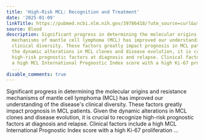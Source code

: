 ```yaml
---
title: 'High-Risk MCL: Recognition and Treatment'
date: '2025-01-09'
linkTitle: https://pubmed.ncbi.nlm.nih.gov/39786418/?utm_source=curl&utm_medium=rss&utm_campaign=journals&utm_content=7603509&fc=None&ff=20250110170836&v=2.18.0.post9+e462414
source: Blood
description: Significant progress in determining the molecular origins and resistance
  mechanisms of mantle cell lymphoma (MCL) has improved our understanding of the disease's
  clinical diversity. These factors greatly impact prognosis in MCL patients. Given
  the dynamic alterations in MCL clones and disease evolution, it is crucial to recognize
  high-risk prognostic factors at diagnosis and relapse. Clinical factors include
  a high MCL International Prognostic Index score with a high Ki-67 proliferation
  ...
disable_comments: true
---
```

Significant progress in determining the molecular origins and resistance mechanisms of mantle cell lymphoma (MCL) has improved our understanding of the disease's clinical diversity. These factors greatly impact prognosis in MCL patients. Given the dynamic alterations in MCL clones and disease evolution, it is crucial to recognize high-risk prognostic factors at diagnosis and relapse. Clinical factors include a high MCL International Prognostic Index score with a high Ki-67 proliferation ...